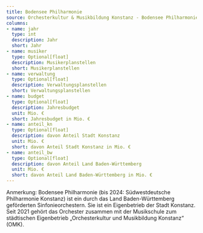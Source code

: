 ```yaml
---
title: Bodensee Philharmonie
source: Orchesterkultur & Musikbildung Konstanz - Bodensee Philharmonie
columns:
- name: jahr
  type: int
  description: Jahr
  short: Jahr
- name: musiker
  type: Optional[float]
  description: Musikerplanstellen
  short: Musikerplanstellen
- name: verwaltung
  type: Optional[float]
  description: Verwaltungsplanstellen
  short: Verwaltungsplanstellen
- name: budget
  type: Optional[float]
  description: Jahresbudget
  unit: Mio. €
  short: Jahresbudget in Mio. €
- name: anteil_kn
  type: Optional[float]
  description: davon Anteil Stadt Konstanz
  unit: Mio. €
  short: davon Anteil Stadt Konstanz in Mio. €
- name: anteil_bw
  type: Optional[float]
  description: davon Anteil Land Baden-Württemberg
  unit: Mio. €
  short: davon Anteil Land Baden-Württemberg in Mio. €
---
```

Anmerkung: Bodensee Philharmonie (bis 2024: Südwestdeutsche Philharmonie Konstanz) ist ein durch das Land Baden-Württemberg geförderten Sinfonieorchestern. Sie ist ein Eigenbetrieb der Stadt Konstanz. Seit 2021 gehört das Orchester zusammen mit der Musikschule zum städtischen Eigenbetrieb „Orchesterkultur und Musikbildung Konstanz“ (OMK).
